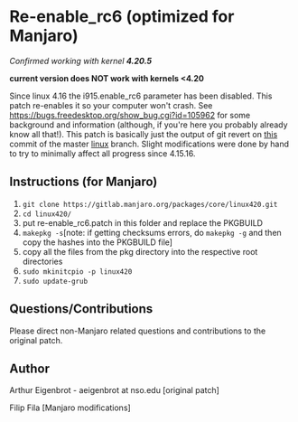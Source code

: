 # Re-enable_rc6 (optimized for Manjaro)

*Confirmed working with kernel __4.20.5__*

**current version does NOT work with kernels <4.20**

Since linux 4.16 the i915.enable_rc6 parameter has been disabled. This patch re-enables it so your computer won't crash. See https://bugs.freedesktop.org/show_bug.cgi?id=105962 for some background and information (although, if you're here you probably already know all that!). This patch is basically just the output of git revert on [this](https://github.com/torvalds/linux/commit/fb6db0f5bf1d4d3a4af6242e287fa795221ec5b8) commit of the master [linux](https://github.com/torvalds/linux/) branch. Slight modifications were done by hand to try to minimally affect all progress since 4.15.16.

## Instructions (for Manjaro)
1. `git clone https://gitlab.manjaro.org/packages/core/linux420.git`
2. `cd linux420/`
3. put re-enable_rc6.patch in this folder and replace the PKGBUILD
4. `makepkg -s`[note: if getting checksums errors, do `makepkg -g` and then copy the hashes into the PKGBUILD file]
5. copy all the files from the pkg directory into the respective root directories
6. `sudo mkinitcpio -p linux420`
7. `sudo update-grub`

## Questions/Contributions

Please direct non-Manjaro related questions and contributions to the original patch. 

## Author

Arthur Eigenbrot - aeigenbrot at nso.edu [original patch]

Filip Fila [Manjaro modifications]
